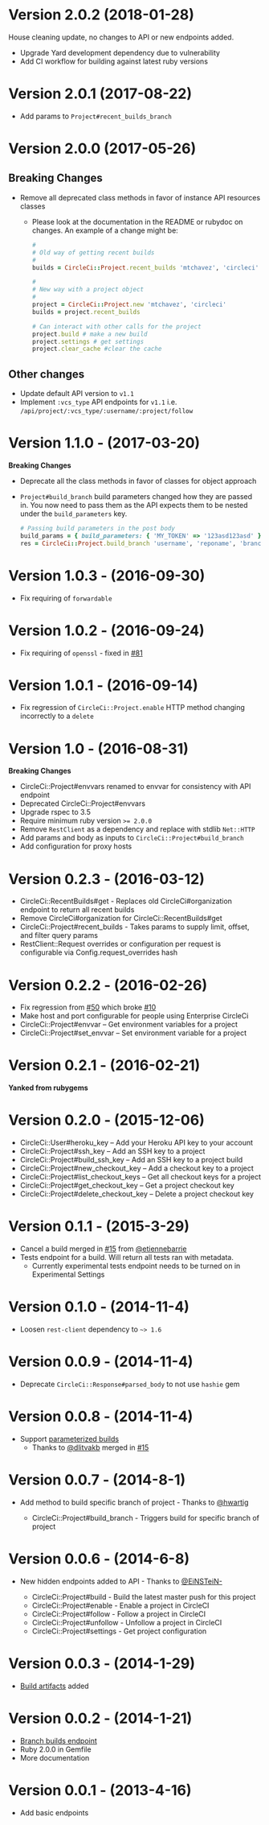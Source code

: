 # Version 2.0.2 (2018-01-28)

House cleaning update, no changes to API or new endpoints added.

- Upgrade Yard development dependency due to vulnerability
- Add CI workflow for building against latest ruby versions

# Version 2.0.1 (2017-08-22)

* Add params to `Project#recent_builds_branch`

# Version 2.0.0 (2017-05-26)

## Breaking Changes

* Remove all deprecated class methods in favor of instance API resources classes
  * Please look at the documentation in the README or rubydoc on changes. An example of a change might be:

    ```ruby
    #
    # Old way of getting recent builds
    #
    builds = CircleCi::Project.recent_builds 'mtchavez', 'circleci'

    #
    # New way with a project object
    #
    project = CircleCi::Project.new 'mtchavez', 'circleci'
    builds = project.recent_builds

    # Can interact with other calls for the project
    project.build # make a new build
    project.settings # get settings
    project.clear_cache #clear the cache
    ```



## Other changes

* Update default API version to `v1.1`
* Implement `:vcs_type` API endpoints for `v1.1` i.e. `/api/project/:vcs_type/:username/:project/follow`

# Version 1.1.0 - (2017-03-20)

**Breaking Changes**

* Deprecate all the class methods in favor of classes for object approach
* `Project#build_branch` build parameters changed how they are
   passed in. You now need to pass them as the API expects them to be
   nested under the `build_parameters` key.

   ```ruby
   # Passing build parameters in the post body
   build_params = { build_parameters: { 'MY_TOKEN' => '123asd123asd' } }
   res = CircleCi::Project.build_branch 'username', 'reponame', 'branch', {}, build_params
   ```

# Version 1.0.3 - (2016-09-30)

* Fix requiring of `forwardable`

# Version 1.0.2 - (2016-09-24)

* Fix requiring of `openssl` - fixed in [#81](https://github.com/mtchavez/circleci/pull/81)

# Version 1.0.1 - (2016-09-14)

* Fix regression of `CircleCi::Project.enable` HTTP method changing incorrectly to a `delete`

# Version 1.0 - (2016-08-31)

**Breaking Changes**

* CircleCi::Project#envvars renamed to envvar for consistency with API endpoint
* Deprecated CircleCi::Project#envvars
* Upgrade rspec to 3.5
* Require minimum ruby version `>= 2.0.0`
* Remove `RestClient` as a dependency and replace with stdlib `Net::HTTP`
* Add params and body as inputs to `CircleCi::Project#build_branch`
* Add configuration for proxy hosts

# Version 0.2.3 - (2016-03-12)

* CircleCi::RecentBuilds#get - Replaces old CircleCi#organization endpoint to return all recent builds
* Remove CircleCi#organization for CircleCi::RecentBuilds#get
* CircleCi::Project#recent_builds - Takes params to supply limit, offset, and filter query params
* RestClient::Request overrides or configuration per request is configurable via Config.request_overrides hash

# Version 0.2.2 - (2016-02-26)

* Fix regression from [#50](https://github.com/mtchavez/circleci/pull/50) which broke [#10](https://github.com/mtchavez/circleci/pull/10)
* Make host and port configurable for people using Enterprise CircleCi
* CircleCi::Project#envvar – Get environment variables for a project
* CircleCi::Project#set_envvar – Set environment variable for a project

# Version 0.2.1 - (2016-02-21)

**Yanked from rubygems**

# Version 0.2.0 - (2015-12-06)

* CircleCi::User#heroku_key – Add your Heroku API key to your account
* CircleCi::Project#ssh_key – Add an SSH key to a project
* CircleCi::Project#build_ssh_key – Add an SSH key to a project build
* CircleCi::Project#new_checkout_key – Add a checkout key to a project
* CircleCi::Project#list_checkout_keys – Get all checkout keys for a project
* CircleCi::Project#get_checkout_key – Get a project checkout key
* CircleCi::Project#delete_checkout_key – Delete a project checkout key

# Version 0.1.1 - (2015-3-29)

* Cancel a build merged in [#15](https://github.com/mtchavez/circleci/pull/15) from [@etiennebarrie](https://github.com/etiennebarrie)
* Tests endpoint for a build. Will return all tests ran with metadata.
  * Currently experimental tests endpoint needs to be turned on in Experimental Settings

# Version 0.1.0 - (2014-11-4)

* Loosen `rest-client` dependency to `~> 1.6`

# Version 0.0.9 - (2014-11-4)

* Deprecate `CircleCi::Response#parsed_body` to not use `hashie` gem

# Version 0.0.8 - (2014-11-4)

* Support [parameterized builds](https://circleci.com/docs/parameterized-builds)
  * Thanks to [@dlitvakb](https://github.com/dlitvakb) merged in [#15](https://github.com/mtchavez/circleci/pull/15)

# Version 0.0.7 - (2014-8-1)

* Add method to build specific branch of project - Thanks to [@hwartig](https://github.com/hwartig)

  * CircleCi::Project#build_branch - Triggers build for specific branch of project

# Version 0.0.6 - (2014-6-8)

* New hidden endpoints added to API - Thanks to [@EiNSTeiN-](https://github.com/EiNSTeiN-)

  * CircleCi::Project#build - Build the latest master push for this project
  * CircleCi::Project#enable - Enable a project in CircleCI
  * CircleCi::Project#follow - Follow a project in CircleCI
  * CircleCi::Project#unfollow - Unfollow a project in CircleCI
  * CircleCi::Project#settings - Get project configuration

# Version 0.0.3 - (2014-1-29)

* [Build artifacts](https://github.com/mtchavez/circleci/pull/3) added

# Version 0.0.2 - (2014-1-21)

* [Branch builds endpoint](https://github.com/mtchavez/circleci/pull/1)
* Ruby 2.0.0 in Gemfile
* More documentation

# Version 0.0.1 - (2013-4-16)

* Add basic endpoints
